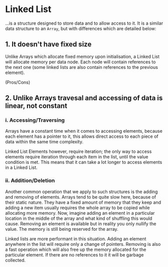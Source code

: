 # Linked List

...is a structure designed to store data and to allow access to it. It is a similar data structure to an `Array`, but with differences which are detailed below:

## 1. It doesn't have fixed size
Unlike Arrays which allocate fixed memory upon initialisation, a Linked List will allocate memory per data node. Each node will contain references to the next one (some linked lists are also contain references to the previous element). 

(Pros/Cons)

## 2. Unlike Arrays travesal and accessing of data is linear, not constant


### i. Accessing/Traversing 
Arrays have a constant time when it comes to accessing elements, because each element has a pointer to it, this allows direct access to each piece of data within the same time complexity.

Linked List Elements however, require iteration; the only way to access elements require iteration through each item in the list, until the value condition is met. This means that it can take a lot longer to access elements in a Linked List.


### ii. Addition/Deletion 
Another common operation that we apply to such structures is the adding and removing of elements. Arrays tend to be quite slow here, because of their static nature. They have a fixed amount of memory that they keep and adding a new item usually requires the whole array to be copied while allocating more memory. Now, imagine adding an element in a particular location in the middle of the array and what kind of shuffling this would cause. Removing an element is available but in reality you only nullify the value. The memory is still being reserved for the array.

Linked lists are more performant in this situation. Adding an element anywhere in the list will require only a change of pointers. Removing is also a fast operation which will also free up the memory allocated for the particular element. If there are no references to it it will be garbage collected.